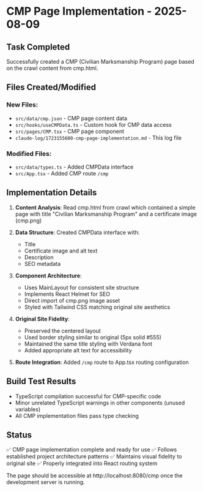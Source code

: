 # CMP Page Implementation - 2025-08-09

## Task Completed
Successfully created a CMP (Civilian Marksmanship Program) page based on the crawl content from cmp.html.

## Files Created/Modified

### New Files:
- `src/data/cmp.json` - CMP page content data
- `src/hooks/useCMPData.ts` - Custom hook for CMP data access
- `src/pages/CMP.tsx` - CMP page component
- `claude-log/1723155600-cmp-page-implementation.md` - This log file

### Modified Files:
- `src/data/types.ts` - Added CMPData interface
- `src/App.tsx` - Added CMP route `/cmp`

## Implementation Details

1. **Content Analysis**: Read cmp.html from crawl which contained a simple page with title "Civilian Marksmanship Program" and a certificate image (cmp.png)

2. **Data Structure**: Created CMPData interface with:
   - Title
   - Certificate image and alt text
   - Description
   - SEO metadata

3. **Component Architecture**: 
   - Uses MainLayout for consistent site structure
   - Implements React Helmet for SEO
   - Direct import of cmp.png image asset
   - Styled with Tailwind CSS matching original site aesthetics

4. **Original Site Fidelity**: 
   - Preserved the centered layout
   - Used border styling similar to original (5px solid #555)
   - Maintained the same title styling with Verdana font
   - Added appropriate alt text for accessibility

5. **Route Integration**: Added `/cmp` route to App.tsx routing configuration

## Build Test Results
- TypeScript compilation successful for CMP-specific code
- Minor unrelated TypeScript warnings in other components (unused variables)
- All CMP implementation files pass type checking

## Status
✅ CMP page implementation complete and ready for use
✅ Follows established project architecture patterns
✅ Maintains visual fidelity to original site
✅ Properly integrated into React routing system

The page should be accessible at http://localhost:8080/cmp once the development server is running.